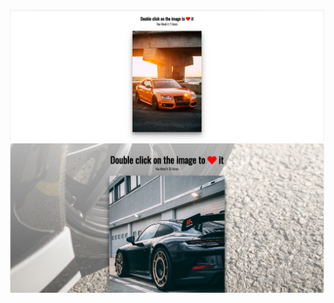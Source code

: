 ![B](https://github.com/Mowdat-Rida/Double-click-heart/blob/main/before%20output.png)
![A](https://github.com/Mowdat-Rida/Double-click-heart/blob/main/After%20output.png)
